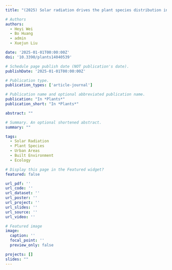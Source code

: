 ```yaml
---
title: "(2025) Solar radiation drives the plant species distribution in urban built-up areas. Plants, 14(4), 539"

# Authors
authors:
  - Heyi Wei
  - Bo Huang
  - admin
  - Xuejun Liu

date: '2025-01-01T00:00:00Z'
doi: '10.3390/plants14040539'

# Schedule page publish date (NOT publication's date).
publishDate: '2025-01-01T00:00:00Z'

# Publication type.
publication_types: ['article-journal']

# Publication name and optional abbreviated publication name.
publication: "In *Plants*"
publication_short: "In *Plants*"

abstract: ""

# Summary. An optional shortened abstract.
summary: ""

tags:
  - Solar Radiation
  - Plant Species
  - Urban Areas
  - Built Environment
  - Ecology

# Display this page in the Featured widget?
featured: false

url_pdf: ''
url_code: ''
url_dataset: ''
url_poster: ''
url_project: ''
url_slides: ''
url_source: ''
url_video: ''

# Featured image
image:
  caption: ''
  focal_point: ''
  preview_only: false

projects: []
slides: ""
---
```

